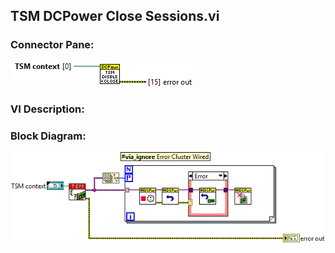## **TSM DCPower Close Sessions.vi**
### Connector Pane:
![alt text](/docs/images/Instrument%20Control/DCPower/TSM/TSM%20DCPower%20Close%20Sessions.vic.png "TSM DCPower Close Sessions.vi connector pane")

### VI Description:


### Block Diagram:
![alt text](/docs/images/Instrument%20Control/DCPower/TSM/TSM%20DCPower%20Close%20Sessions.vid.png "TSM DCPower Close Sessions.vi block diagram")

